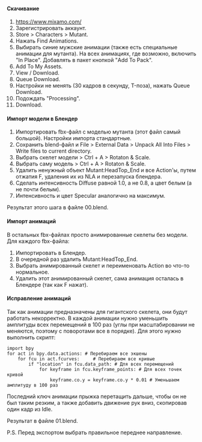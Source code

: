 
#### Скачивание
1. https://www.mixamo.com/ 
2. Зарегистрировать аккаунт.
3. Store > Characters > Mutant.
4. Нажать Find Animations.
5. Выбирать синие мужские анимации (также есть специальные анимации для мутанта).
    На всех анимациях, где возможно, включить "In Place".
    Добавлять в пакет кнопкой "Add To Pack".
6. Add To My Assets.
7. View / Download.
8. Queue Download.
9. Настройки не менять (30 кадров в секунду, T-поза), нажать Queue Download.
10. Подождать "Processing".
11. Download.

#### Импорт модели в Блендер
1. Импортировать fbx-файл с моделью мутанта (этот файл самый большой). Настройки импорта стандартные.
2. Сохранить blend-файл и File > External Data > Unpack All Into Files > Write files to current directory.
3. Выбрать скелет модели > Ctrl + A > Rotaton & Scale.
4. Выбрать саму модель > Ctrl + A > Rotaton & Scale.
5. Удалить ненужный объект Mutant:HeadTop_End и все Action'ы, путем отжатия F, удаления их из NLA и перезапуска блендера.
6. Сделать интенсивность Diffuse равной 1.0, а не 0.8, а цвет белым (а не почти белым).
7. Интенсивность и цвет Specular аналогично на максимум.

Результат этого шага в файле 00.blend.

#### Импорт анимаций
В остальных fbx-файлах просто анимированные скелеты без модели. Для каждого fbx-файла:
1. Импортировать в Блендер.
2. В очередной раз удалить Mutant:HeadTop_End.
3. Выбрать анимированный скелет и переименовать Action во что-то нормальное.
4. Удалить этот анимированный скелет, сама анимация осталась в Блендере (так как F нажат).

#### Исправление анимаций
Так как анимации предназначены для гигантского скелета, они будут работать некорректно. В каждой анимации нужно уменьшить амплитуды всех перемещений в 100 раз
(углы при масштабировании не меняются, поэтому с поворотами все в порядке).
Для этого нужно выполнить скрипт:
```
import bpy
for act in bpy.data.actions: # Перебираем все экшены
    for fcu in act.fcurves:     # Перебираем все кривые
        if "location" in fcu.data_path: # Для всех перемещений
            for keyframe in fcu.keyframe_points: # Для всех точек кривой
                keyframe.co.y = keyframe.co.y * 0.01 # Уменьшаем амплитуду в 100 раз
```
Последний ключ анимации прыжка перетащить дальше, чтобы он не был таким резким, а также добавить движение рук вниз, скопировав один кадр из Idle.

Результат в файле 01.blend.

P.S. Перед экспортом выбрать правильное переднее направление.
